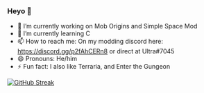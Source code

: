 ### Heyo 👋

<!--
**UltrusBot/UltrusBot** is a ✨ _special_ ✨ repository because its `README.md` (this file) appears on your GitHub profile.

Here are some ideas to get you started:
-->

- 🔭 I’m currently working on Mob Origins and Simple Space Mod
- 🌱 I’m currently learning C
- 📫 How to reach me: On my modding discord here: https://discord.gg/p2fAhCERn8 or direct at Ultra#7045
- 😄 Pronouns: He/him
- ⚡ Fun fact: I also like Terraria, and Enter the Gungeon

[![GitHub Streak](https://github-readme-streak-stats.herokuapp.com?user=UltrusBot&background=282828&stroke=504945&currStreakNum=D79921&fire=FE8019&ring=D65D0E&currStreakLabel=EBDBB2&sideNums=EBDBB2&sideLabels=D5C4A1&dates=DBAE93)](https://git.io/streak-stats)
